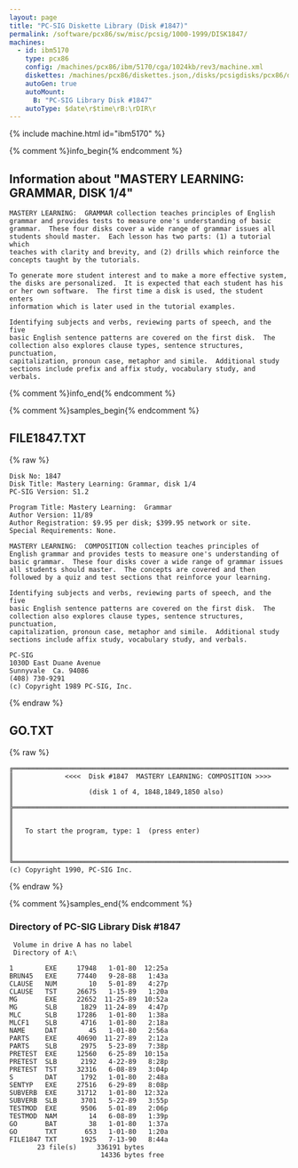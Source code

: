```yaml
---
layout: page
title: "PC-SIG Diskette Library (Disk #1847)"
permalink: /software/pcx86/sw/misc/pcsig/1000-1999/DISK1847/
machines:
  - id: ibm5170
    type: pcx86
    config: /machines/pcx86/ibm/5170/cga/1024kb/rev3/machine.xml
    diskettes: /machines/pcx86/diskettes.json,/disks/pcsigdisks/pcx86/diskettes.json
    autoGen: true
    autoMount:
      B: "PC-SIG Library Disk #1847"
    autoType: $date\r$time\rB:\rDIR\r
---
```


{% include machine.html id="ibm5170" %}

{% comment %}info_begin{% endcomment %}

## Information about "MASTERY LEARNING: GRAMMAR, DISK 1/4"

    MASTERY LEARNING:  GRAMMAR collection teaches principles of English
    grammar and provides tests to measure one's understanding of basic
    grammar.  These four disks cover a wide range of grammar issues all
    students should master.  Each lesson has two parts: (1) a tutorial which
    teaches with clarity and brevity, and (2) drills which reinforce the
    concepts taught by the tutorials.
    
    To generate more student interest and to make a more effective system,
    the disks are personalized.  It is expected that each student has his
    or her own software.  The first time a disk is used, the student enters
    information which is later used in the tutorial examples.
    
    Identifying subjects and verbs, reviewing parts of speech, and the five
    basic English sentence patterns are covered on the first disk.  The
    collection also explores clause types, sentence structures, punctuation,
    capitalization, pronoun case, metaphor and simile.  Additional study
    sections include prefix and affix study, vocabulary study, and verbals.
{% comment %}info_end{% endcomment %}

{% comment %}samples_begin{% endcomment %}

## FILE1847.TXT

{% raw %}
```
Disk No: 1847                                                           
Disk Title: Mastery Learning: Grammar, disk 1/4                         
PC-SIG Version: S1.2                                                    
                                                                        
Program Title: Mastery Learning:  Grammar                               
Author Version: 11/89                                                   
Author Registration: $9.95 per disk; $399.95 network or site.           
Special Requirements: None.                                             
                                                                        
MASTERY LEARNING:  COMPOSITION collection teaches principles of         
English grammar and provides tests to measure one's understanding of    
basic grammar.  These four disks cover a wide range of grammar issues   
all students should master.  The concepts are covered and then          
followed by a quiz and test sections that reinforce your learning.      
                                                                        
Identifying subjects and verbs, reviewing parts of speech, and the five 
basic English sentence patterns are covered on the first disk.  The     
collection also explores clause types, sentence structures, punctuation,
capitalization, pronoun case, metaphor and simile.  Additional study    
sections include affix study, vocabulary study, and verbals.            
                                                                        
PC-SIG                                                                  
1030D East Duane Avenue                                                 
Sunnyvale  Ca. 94086                                                    
(408) 730-9291                                                          
(c) Copyright 1989 PC-SIG, Inc.                                         
```
{% endraw %}

## GO.TXT

{% raw %}
```
╔═════════════════════════════════════════════════════════════════════════╗
║             <<<<  Disk #1847  MASTERY LEARNING: COMPOSITION >>>>        ║
║                   (disk 1 of 4, 1848,1849,1850 also)                    ║ 
╠═════════════════════════════════════════════════════════════════════════╣
║                                                                         ║
║   To start the program, type: 1  (press enter)                          ║
║                                                                         ║
╚═════════════════════════════════════════════════════════════════════════╝
(c) Copyright 1990, PC-SIG Inc.
```
{% endraw %}

{% comment %}samples_end{% endcomment %}

### Directory of PC-SIG Library Disk #1847

     Volume in drive A has no label
     Directory of A:\

    1        EXE     17948   1-01-80  12:25a
    BRUN45   EXE     77440   9-28-88   1:43a
    CLAUSE   NUM        10   5-01-89   4:27p
    CLAUSE   TST     26675   1-15-89   1:20a
    MG       EXE     22652  11-25-89  10:52a
    MG       SLB      1829  11-24-89   4:47p
    MLC      SLB     17286   1-01-80   1:38a
    MLCF1    SLB      4716   1-01-80   2:18a
    NAME     DAT        45   1-01-80   2:56a
    PARTS    EXE     40690  11-27-89   2:12a
    PARTS    SLB      2975   5-23-89   7:38p
    PRETEST  EXE     12560   6-25-89  10:15a
    PRETEST  SLB      2192   4-22-89   8:28p
    PRETEST  TST     32316   6-08-89   3:04p
    S        DAT      1792   1-01-80   2:48a
    SENTYP   EXE     27516   6-29-89   8:08p
    SUBVERB  EXE     31712   1-01-80  12:32a
    SUBVERB  SLB      3701   5-22-89   3:55p
    TESTMOD  EXE      9506   5-01-89   2:06p
    TESTMOD  NAM        14   6-08-89   1:39p
    GO       BAT        38   1-01-80   1:37a
    GO       TXT       653   1-01-80   1:20a
    FILE1847 TXT      1925   7-13-90   8:44a
           23 file(s)     336191 bytes
                           14336 bytes free
